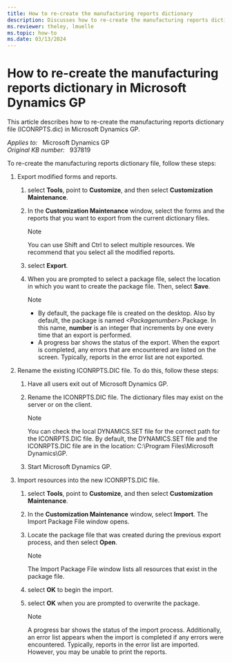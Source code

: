 ```yaml
---
title: How to re-create the manufacturing reports dictionary
description: Discusses how to re-create the manufacturing reports dictionary (ICONRPTS.dic) in Microsoft Dynamics GP.
ms.reviewer: theley, lmuelle
ms.topic: how-to
ms.date: 03/13/2024
---
```

# How to re-create the manufacturing reports dictionary in Microsoft Dynamics GP

This article describes how to re-create the manufacturing reports dictionary file (ICONRPTS.dic) in Microsoft Dynamics GP.

_Applies to:_ &nbsp; Microsoft Dynamics GP  
_Original KB number:_ &nbsp; 937819

To re-create the manufacturing reports dictionary file, follow these steps:

1. Export modified forms and reports.

   1. select **Tools**, point to **Customize**, and then select **Customization Maintenance**.
   2. In the **Customization Maintenance** window, select the forms and the reports that you want to export from the current dictionary files.

       > [!NOTE]
       > You can use Shift and Ctrl to select multiple resources. We recommend that you select all the modified reports.

   3. select **Export**.
   4. When you are prompted to select a package file, select the location in which you want to create the package file. Then, select **Save**.

      > [!NOTE]
      >
      > - By default, the package file is created on the desktop. Also by default, the package is named *\<Packagenumber>*.Package. In this name, **number** is an integer that increments by one every time that an export is performed.
      > - A progress bar shows the status of the export. When the export is completed, any errors that are encountered are listed on the screen. Typically, reports in the error list are not exported.

2. Rename the existing ICONRPTS.DIC file. To do this, follow these steps:

   1. Have all users exit out of Microsoft Dynamics GP.
   2. Rename the ICONRPTS.DIC file. The dictionary files may exist on the server or on the client.

        > [!NOTE]
        > You can check the local DYNAMICS.SET file for the correct path for the ICONRPTS.DIC file. By default, the DYNAMICS.SET file and the ICONRPTS.DIC file are in the location: C:\Program Files\Microsoft Dynamics\GP.

   3. Start Microsoft Dynamics GP.

3. Import resources into the new ICONRPTS.DIC file.

   1. select **Tools**, point to **Customize**, and then select **Customization Maintenance**.
   2. In the **Customization Maintenance** window, select **Import**. The Import Package File window opens.
   3. Locate the package file that was created during the previous export process, and then select **Open**.

        > [!NOTE]
        > The Import Package File window lists all resources that exist in the package file.
   4. select **OK** to begin the import.
   5. select **OK** when you are prompted to overwrite the package.

        > [!NOTE]
        > A progress bar shows the status of the import process. Additionally, an error list appears when the import is completed if any errors were encountered. Typically, reports in the error list are imported. However, you may be unable to print the reports.
